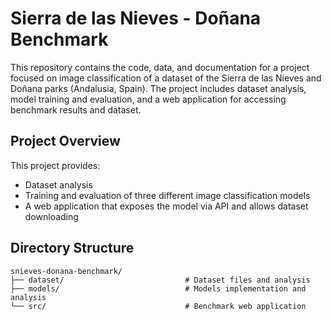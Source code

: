 # Sierra de las Nieves - Doñana Benchmark
This repository contains the code, data, and documentation for a project focused on image classification of a dataset of the Sierra de las Nieves and Doñana parks (Andalusia, Spain). The project includes dataset analysis, model training and evaluation, and a web application for accessing benchmark results and dataset.

## Project Overview
This project provides:
- Dataset analysis
- Training and evaluation of three different image classification models
- A web application that exposes the model via API and allows dataset downloading

## Directory Structure
```
snieves-donana-benchmark/
├── dataset/                           # Dataset files and analysis
├── models/                            # Models implementation and analysis
└── src/                               # Benchmark web application
```